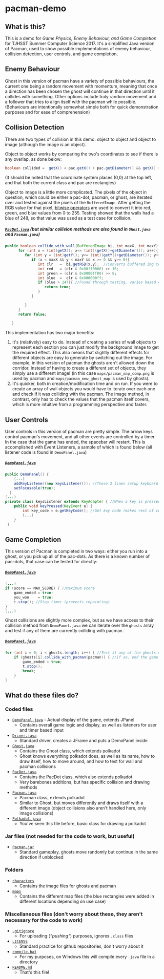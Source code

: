 # pacman-demo
## What is this?
This is a demo for _Game Physics, Enemy Behaviour, and Game Completion_ for TJHSST Summer Computer Science 2017. It's a simplified Java version of Pacman, used to show possible implementations of enemy behaviour, collision detection, user controls, and game completion.

## Enemy Behaviour
Ghost in this version of pacman have a variety of possible behaviours, the current one being a random movement with momentum, meaning that once a direction has been chosen the ghost will continue in that direction until it collides with something. Other options include truly random movement and a follower that tries to align itself with the pacman while possible. (Behaviours are intentionally somewhat simple both for quick demonstration purposes and for ease of comprehension)

## Collision Detection
There are two types of collision in this demo: object to object and object to image (although the image _is_ an object).

Object to object works by comparing the two's coordinates to see if there is any overlap, as done below:
```java
boolean collided =  getX() < pac.getX() + pac.getDiameter() && getX() + getDiameter() > pac.getX() && getY() < pac.getY() + pac.getDiameter() && getY() + getDiameter() > pac.getY();
```
(It should be noted that the coordinate system places (0,0) at the top left, and that both the current class and pac are rectangles)

Object to image is a little more complicated. The pixels of the object in question, which could be either a pac-dot, pacman, or ghost, are iterated over and tested against the pixels of the `BufferedImage`. After getting the RGB value for that pixel, [bitwise operators](https://www.tutorialspoint.com/java/java_basic_operators.htm) are used to convert it into red, green, and blue values from 0 to 255. Testing showed that the walls had a blue of 248, so that value was used as a test case for collision.
##### [`PacDot.java`](https://github.com/Alex-Gurung/pacman-demo/blob/master/PacDot.java) (but similar collision methods are also found in `Ghost.java` and `Pacman.java`)
``` java
public boolean collide_with_wall(BufferedImage bi, int maxX, int maxY){ //Test if collided with a wall
      for (int x = (int)getX(); x<= (int)(getX()+getDiameter()); x++){ //Iterate over the dot's surface, test if the background image's pixels are from the wall
         for (int y = (int)getY(); y<= (int)(getY()+getDiameter()); y++){
            if (x < maxX && y < maxY && x >= 0 && y>= 0){
               int clr   =  bi.getRGB(x,y);  //Converts buffered img to rgb int, then converted into red, green, and blue values (0-255)
               int red   = (clr & 0x00ff0000) >> 16;
               int green = (clr & 0x0000ff00) >> 8;
               int blue  =  clr & 0x000000ff;
               if (blue > 247){ //Found through testing, varies based on img 
                  return true;
               }
            }
         
         }
      }
      return false;
   
   }
```

This implementation has two major benefits:
1. It's (relatively) easy to do. Instead of creating a series of wall objects to represent each section you can just modify the background image to get the required effect. This also means that slightly different effects for different objects are easy to generate by switching out the image. For example, in this version of pacman the ghosts aren't allowed down the corridor. Instead of having to create a different set of objects, they simply use a different image! (in this case `maps/pacman_map_comp.png` is used by pacman and `maps/pacman_new_ghost_map` is used by ghosts).
2. It's quicker, both in creation/modification time and on run. If you were to create an array of wall objects you would have to iterate over each one and check if it was colliding with the pacman. The image method, in contrast, only has to check the values that the pacman itself covers, which is more intuitive from a programming perspective and faster.

## User Controls
User controls in this version of pacman are pretty simple. The arrow keys control pacman's movement, and all other events are controlled by a timer. In the case that the game has ended, the spacebar will restart. This is accomplished with Event Listeners, a sample of which is found below (all listener code is found in `DemoPanel.java`)
##### [`DemoPanel.java`](https://github.com/Alex-Gurung/pacman-demo/blob/master/DemoPanel.java)
``` java
public DemoPanel() {
    (...)
    addKeyListener(new keysListener()); //These 2 lines setup keyboard input
    setFocusable(true);
  }
(...)
private class keysListener extends KeyAdapter { //When a key is pressed
    public void keyPressed(KeyEvent e) {
        int key_code = e.getKeyCode(); //Get key code (makes rest of code more readable)
        (...)
    }
 }
```

## Game Completion
This version of Pacman is completed in two ways: either you run into a ghost, or you pick up all of the pac-dots. As there is a known number of pac-dots, that case can be tested for directly:
##### [`DemoPanel.java`](https://github.com/Alex-Gurung/pacman-demo/blob/master/DemoPanel.java)
``` java
(...)
if (score == MAX_SCORE) { //Maximum score
    game_ended = true;
    you_won    = true;
    t.stop(); //Stop timer (prevents repainting)
} 
(...)
```
Ghost collisions are slightly more complex, but as we have access to their collision method from `DemoPanel.java` we can iterate over the `ghosts` array and test if any of them are currently colliding with pacman.
##### [`DemoPanel.java`](https://github.com/Alex-Gurung/pacman-demo/blob/master/DemoPanel.java)
``` java
for (int i = 0; i < ghosts.length; i++) { //Test if any of the ghosts collide with pacman
    if (ghosts[i].collide_with_pacman(pacman)) { //If so, end the game and stop the timer
        game_ended = true;
        t.stop();
        break;
    }
}
```

## What do these files do?
### Coded files
* [`DemoPanel.java`](https://github.com/Alex-Gurung/pacman-demo/blob/master/DemoPanel.java) - Actual display of the game, extends JPanel
    * Contains overall game logic and display, as well as listeners for user and timer based input
* [`Driver.java`](https://github.com/Alex-Gurung/pacman-demo/blob/master/Driver.java)
    * Standard driver, creates a JFrame and puts a DemoPanel inside
* [`Ghost.java`](https://github.com/Alex-Gurung/pacman-demo/blob/master/Ghost.java)
    * Contains the Ghost class, which extends polkadot
    * Ghost knows everything polkadot does, as well as its name, how to draw itself, how to move around, and how to test for wall and pacman collisions
* [`PacDot.java`](https://github.com/Alex-Gurung/pacman-demo/blob/master/PacDot.java)
    * Contains the PacDot class, which also extends polkadot
    * Very barebones additions, but has specific collision and drawing methods
* [`Pacman.java`](https://github.com/Alex-Gurung/pacman-demo/blob/master/Pacman.java)
    * Pacman class, extends polkadot
    * Similar to Ghost, but moves differently and draws itself with a different image (object collisions also aren't handled here, only image collisions)
* [`Polkadot.java`](https://github.com/Alex-Gurung/pacman-demo/blob/master/Polkadot.java)
    * You've seen this file before, basic class for drawing a polkadot
### Jar files (not needed for the code to work, but useful)
* [`Pacman.jar`](https://github.com/Alex-Gurung/pacman-demo/blob/master/Pacman.Jar)
    * Standard gameplay, ghosts move randomly but continue in the same direction if unblocked
### Folders
* [`characters`](https://github.com/Alex-Gurung/pacman-demo/tree/master/characters)
    * Contains the image files for ghosts and pacman
* [`maps`](https://github.com/Alex-Gurung/pacman-demo/tree/master/characters)
    * Contains the different map files (the blue rectangles were added in different locations depending on use case)
### Miscellaneous files (don't worry about these, they aren't necessary for the code to work)
* [`.gitignore`](https://github.com/Alex-Gurung/pacman-demo/blob/master/.gitignore)
    * For uploading (_"pushing"_) purposes, ignores `.class` files
* [`LICENSE`](https://github.com/Alex-Gurung/pacman-demo/blob/master/LICENSE)
    * Standard practice for github repositories, don't worry about it
* [`compile.bat`](https://github.com/Alex-Gurung/pacman-demo/blob/master/compile.bat)
    * For my purposes, on Windows this will compile every `.java` file in a directory
* [`README.md`](https://github.com/Alex-Gurung/pacman-demo/blob/master/README.md)
    * That's this file!
